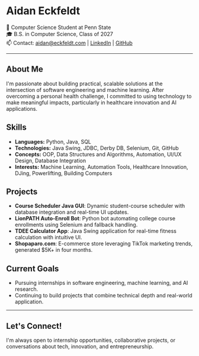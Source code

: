 # Aidan Eckfeldt

📍 Computer Science Student at Penn State  
🎓 B.S. in Computer Science, Class of 2027  
📫 Contact: aidan@eckfeldt.com | [LinkedIn](https://linkedin.com/in/aidan-eckfeldt-b0525a231) | [GitHub](https://github.com/AidanEckfeldt)

---

## About Me
I'm passionate about building practical, scalable solutions at the intersection of software engineering and machine learning. After overcoming a personal health challenge, I committed to using technology to make meaningful impacts, particularly in healthcare innovation and AI applications.

## Skills
- **Languages:** Python, Java, SQL
- **Technologies:** Java Swing, JDBC, Derby DB, Selenium, Git, GitHub
- **Concepts:** OOP, Data Structures and Algorithms, Automation, UI/UX Design, Database Integration
- **Interests:** Machine Learning, Automation Tools, Healthcare Innovation, DJing, Powerlifting, Building Computers

## Projects
- **Course Scheduler Java GUI**: Dynamic student-course scheduler with database integration and real-time UI updates.
- **LionPATH Auto-Enroll Bot**: Python bot automating college course enrollments using Selenium and fallback handling.
- **TDEE Calculator App**: Java Swing application for real-time fitness calculation with intuitive UI.
- **Shopaparo.com**: E-commerce store leveraging TikTok marketing trends, generated $5K+ in four months.

## Current Goals
- Pursuing internships in software engineering, machine learning, and AI research.
- Continuing to build projects that combine technical depth and real-world application.

---

## Let's Connect!
I'm always open to internship opportunities, collaborative projects, or conversations about tech, innovation, and entrepreneurship.

